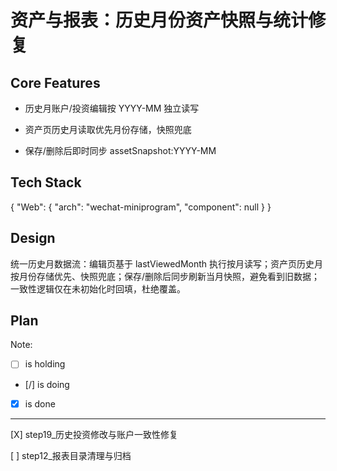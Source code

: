 # 资产与报表：历史月份资产快照与统计修复

## Core Features

- 历史月账户/投资编辑按 YYYY-MM 独立读写

- 资产页历史月读取优先月份存储，快照兜底

- 保存/删除后即时同步 assetSnapshot:YYYY-MM

## Tech Stack

{
  "Web": {
    "arch": "wechat-miniprogram",
    "component": null
  }
}

## Design

统一历史月数据流：编辑页基于 lastViewedMonth 执行按月读写；资产页历史月按月份存储优先、快照兜底；保存/删除后同步刷新当月快照，避免看到旧数据；一致性逻辑仅在未初始化时回填，杜绝覆盖。

## Plan

Note: 

- [ ] is holding
- [/] is doing
- [X] is done

---

[X] step19_历史投资修改与账户一致性修复

[ ] step12_报表目录清理与归档
